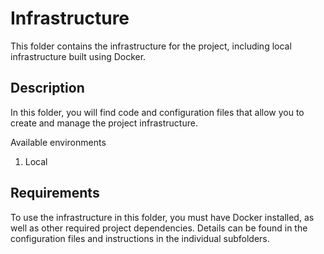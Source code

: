 # Infrastructure

This folder contains the infrastructure for the project, including local infrastructure built using Docker.

## Description

In this folder, you will find code and configuration files that allow you to create and manage the project infrastructure. </br>

Available environments
1. Local

## Requirements

To use the infrastructure in this folder, you must have Docker installed, as well as other required project dependencies. Details can be found in the configuration files and instructions in the individual subfolders.